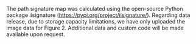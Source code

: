 The path signature map was calculated using the open-source Python package iisignature (https://pypi.org/project/iisignature/).
Regarding data release, due to storage capacity limitations, we have only uploaded the image data for Figure 2. 
Additional data and custom code will be made available upon request.
